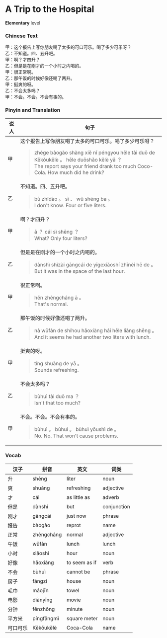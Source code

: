 # A Trip to the Hospital
**Elementary** level
### Chinese Text
甲：这个报告上写你朋友喝了太多的可口可乐。喝了多少可乐呀？<br />乙：不知道。四、五升吧。<br />甲：啊？才四升？<br />乙：但是是在刚才的一个小时之内喝的。<br />甲：很正常啊。<br />乙：那午饭的时候好像还喝了两升。<br />甲：挺爽的呀。<br />乙：不会太多吗？<br />甲：不会。不会。不会有事的。

### Pinyin and Translation
|说人|句子|
|----|----|
|甲|这个报告上写你朋友喝了太多的可口可乐。喝了多少可乐呀？<blockquote>zhège bàogào shàng xiě nǐ péngyou hēle tài duō de Kěkǒukělè 。 hēle duōshǎo kělè yā ？<br />The report says your friend drank too much Coco-Cola. How much did he drink?</blockquote>|
|乙|不知道。四、五升吧。<blockquote>bù zhīdào 。 sì 、 wǔ shēng ba 。<br />I don't know. Four or five liters.</blockquote>|
|甲|啊？才四升？<blockquote>ā ？ cái sì shēng ？<br />What? Only four liters?</blockquote>|
|乙|但是是在刚才的一个小时之内喝的。<blockquote>dànshì shìzài gāngcái de yīgexiǎoshí zhīnèi hē de 。<br />But it was in the space of the last hour.</blockquote>|
|甲|很正常啊。<blockquote>hěn zhèngcháng ā 。<br />That's normal.</blockquote>|
|乙|那午饭的时候好像还喝了两升。<blockquote>nà wǔfàn de shíhou hǎoxiàng hái hēle liǎng shēng 。<br />And it seems he had another two liters with lunch.</blockquote>|
|甲|挺爽的呀。<blockquote>tǐng shuǎng de yā 。<br />Sounds refreshing.</blockquote>|
|乙|不会太多吗？<blockquote>bùhuì tài duō ma ？<br />Isn't that too much?</blockquote>|
|甲|不会。不会。不会有事的。<blockquote>bùhuì 。 bùhuì 。 bùhuì yǒushì de 。<br />No. No. That won't cause problems.</blockquote>|
### Vocab
|汉子|拼音|英文|词类|
|----|----|----|----|
|升|shēng|liter|noun|
|爽|shuǎng|refreshing|adjective|
|才|cái|as little as|adverb|
|但是|dànshì|but|conjunction|
|刚才|gāngcái|just now|phrase|
|报告|bàogào|reprot|name|
|正常|zhèngcháng|normal|adjective|
|午饭|wǔfàn|lunch|lunch|
|小时|xiǎoshí|hour|noun|
|好像|hǎoxiàng|to seem as if|verb|
|不会|bùhuì|cannot be|phrase|
|房子|fángzi|house|noun|
|毛巾|máojīn|towel|noun|
|电影|diànyǐng|movie|noun|
|分钟|fēnzhōng|minute|noun|
|平方米|píngfāngmǐ|square meter|noun|
|可口可乐|Kěkǒukělè|Coca-Cola|name|